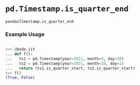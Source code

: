 # `pd.Timestamp.is_quarter_end`


`pandasTimestamp.is_quarter_end`

### Example Usage

```py

>>> @bodo.jit
... def f():
...   ts1 = pd.Timestamp(year=2021, month=9, day=30)
...   ts2 = pd.Timestamp(year=2021, month=10, day=1)
...   return (ts1.is_quarter_start, ts2.is_quarter_start)
>>> f()
(True, False)
```


